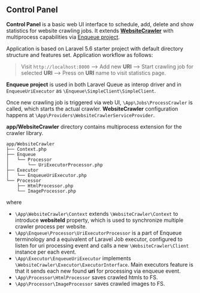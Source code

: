 ## Control Panel

**Control Panel** is a basic web UI interface to schedule, add, delete and show statistics for website crawling jobs. It extends [**WebsiteCrawler**](website_crawler.md) with multiprocess capabilities via [Enqueue project](https://enqueue.forma-pro.com/).

Application is based on Laravel 5.6 starter project with default directory structure and features set.
Application workflow as follows:
> Visit `http://localhost:8000` --> Add new **URI** --> Start crawling job for selected **URI** --> Press on **URI** name to visit statistics page.

**Enqueue project** is used in both Laravel Queue as interop driver and in `EnqueueUriExecutor` as `\Enqueue\SimpleClient\SimpleClient`.

Once new crawling job is triggered via web UI, `\App\Jobs\ProcessCrawler` is called, which starts the actual crawler. **WebsiteCrawler** configuration happens at `\App\Providers\WebsiteCrawlerServiceProvider`.

**app/WebsiteCrawler** directory contains multiprocess extension for the crawler library.

```
app/WebsiteCrawler
├── Context.php
├── Enqueue
│   └── Processor
│       └── UriExecutorProcessor.php
├── Executor
│   └── EnqueueUriExecutor.php
└── Processor
    ├── HtmlProcessor.php
    └── ImageProcessor.php
```

where
* `\App\WebsiteCrawler\Context` extends `\WebsiteCrawler\Context` to introduce **websiteId** property, which is used to synchronize multiple crawler process per website.
* `\App\Enqueue\Processor\UriExecutorProcessor` is a part of Enqueue terminology and a equivalent of Laravel Job executor, configured to listen for uri processing event and calls a new `\WebsiteCrawler\Client` instance per each event.
* `\App\Executor\EnqueueUriExecutor` implements `\WebsiteCrawler\Executor\ExecutorInterface`. Main executors feature is that it sends each new found **uri** for processing via enqueue event.
* `\App\Processor\HtmlProcessor` saves crawled htmls to FS.
* `\App\Processor\ImageProcessor` saves crawled images to FS.
